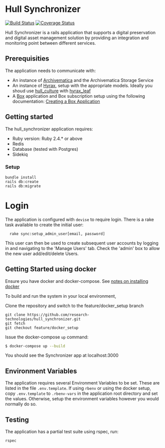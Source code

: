 # Hull Synchronizer

[![Build Status](https://travis-ci.org/research-technologies/hull_synchronizer.svg?branch=master)](https://travis-ci.org/research-technologies/hull_synchronizer)
[![Coverage Status](https://coveralls.io/repos/github/research-technologies/hull_synchronizer/badge.svg?branch=master)](https://coveralls.io/github/research-technologies/hull_synchronizer?branch=master)

Hull Synchronizer is a rails application that supports a digital preservation and digital asset management solution by providing an integration and monitoring point between different services.

## Prerequisities

The application needs to communicate with:

* An instance of [Archivematica](https://www.archivematica.org/en/) and the Archivematica Storage Service
* An instance of [Hyrax](https://github.com/samvera/hyrax), setup with the appropriate models. Ideally you shoud use [hull_culture](https://github.com/research-technologies/hull_culture) with [hyrax_leaf](https://github.com/research-technologies/hyrax_leaf)
* A [Box](https://www.box.com) application and Box subscription setup using the following documentation: [Creating a Box Application](https://github.com/research-technologies/hull_synchronizer/wiki/Create-a-Box-application-with-JWT-auth)

## Getting started

The hull_synchronizer application requires:

* Ruby version: Ruby 2.4.* or above
* Redis
* Database (tested with Postgres)
* Sidekiq

### Setup

```
bundle install
rails db:create
rails db:migrate
```

# Login

The application is configured with `devise` to require login. There is a rake task available to create the initial user:

```
  rake sync:setup_admin_user[email, password]
```

This user can then be used to create subsequent user accounts by logging in and navigating to the 'Manage Users' tab. Check the 'admin' box to allow the new user add/edit/delete Users.

## Getting Started using docker

Ensure you have docker and docker-compose. See [notes on installing docker](https://github.com/research-technologies/hull_synchronizer/wiki/Notes-on-installing-docker)

To build and run the system in your local environment,

Clone the repository and switch to the feature/docker_setup branch
```
git clone https://github.com/research-technologies/hull_synchronizer.git
git fetch
git checkout feature/docker_setup
```

Issue the docker-compose `up` command:
```bash
$ docker-compose up --build
```
You should see the Synchronizer app at localhost:3000

## Environment Variables

The application requires several Environment Variables to be set. These are listed in the file `.env.template`. If using `rbenv` or using the docker setup, copy `.env.template` to `.rbenv-vars` in the application root directory and set the values. Otherwise, setup the environment variables however you would normally do so.

## Testing

The application has a partial test suite using rspec, run:

`rspec`

